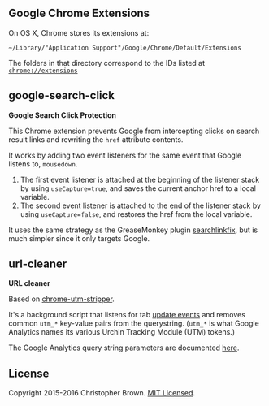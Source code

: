 ## Google Chrome Extensions

On OS X, Chrome stores its extensions at:

    ~/Library/"Application Support"/Google/Chrome/Default/Extensions

The folders in that directory correspond to the IDs listed at [`chrome://extensions`](chrome://extensions/)


## google-search-click

**Google Search Click Protection**

This Chrome extension prevents Google from intercepting clicks on search result links and rewriting the `href` attribute contents.

It works by adding two event listeners for the same event that Google listens to, `mousedown`.

1. The first event listener is attached at the beginning of the listener stack by using `useCapture=true`, and saves the current anchor href to a local variable.
2. The second event listener is attached to the end of the listener stack by using `useCapture=false`, and restores the href from the local variable.

It uses the same strategy as the GreaseMonkey plugin [searchlinkfix](https://github.com/palant/searchlinkfix/blob/master/lib/content.js), but is much simpler since it only targets Google.


## url-cleaner

**URL cleaner**

Based on [chrome-utm-stripper](https://github.com/jparise/chrome-utm-stripper).

It's a background script that listens for tab [update events](https://developer.chrome.com/extensions/tabs#event-onUpdated) and removes common `utm_*` key-value pairs from the querystring.
(`utm_*` is what Google Analytics names its various Urchin Tracking Module (UTM) tokens.)

The Google Analytics query string parameters are documented [here](https://support.google.com/analytics/answer/1033867).


## License

Copyright 2015-2016 Christopher Brown. [MIT Licensed](https://chbrown.github.io/licenses/MIT/#2015-2016).
